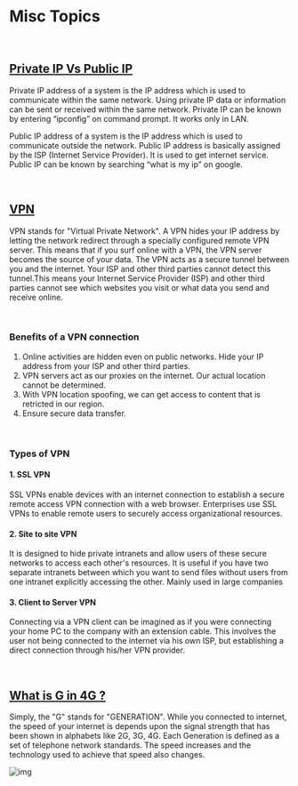 # Misc Topics

<br>

## [Private IP Vs Public IP](https://www.geeksforgeeks.org/difference-between-private-and-public-ip-addresses/)
Private IP address of a system is the IP address which is used to communicate within the same network. Using private IP data or information can be sent or received within the same network. Private IP can be known by entering “ipconfig” on command prompt. It works only in LAN.		

Public IP address of a system is the IP address which is used to communicate outside the network. Public IP address is basically assigned by the ISP (Internet Service Provider). It is used to get internet service. Public IP can be known by searching “what is my ip” on google.


<br>

## [VPN](https://www.youtube.com/watch?v=8wDI5_MVdmk)
VPN stands for "Virtual Private Network". A VPN hides your IP address by letting the network redirect through a specially configured remote VPN server. This means that if you surf online with a VPN, the VPN server becomes the source of your data. The VPN acts as a secure tunnel between you and the internet. Your ISP and other third parties cannot detect this tunnel.This means your Internet Service Provider (ISP) and other third parties cannot see which websites you visit or what data you send and receive online.

<br>

### Benefits of a VPN connection
1. Online activities are hidden even on public networks. Hide your IP address from your ISP and other third parties.
2. VPN servers act as our proxies on the internet. Our actual location cannot be determined.
3. With VPN location spoofing, we can get access to content that is retricted in our region.
4. Ensure secure data transfer. 

<br>

### Types of VPN

#### 1. SSL VPN
SSL VPNs enable devices with an internet connection to establish a secure remote access VPN connection with a web browser. Enterprises use SSL VPNs to enable remote users to securely access organizational resources.

#### 2. Site to site VPN
It is designed to hide private intranets and allow users of these secure networks to access each other's resources. It is useful if you have two separate intranets between which you want to send files without users from one intranet explicitly accessing the other. Mainly used in large companies

#### 3. Client to Server VPN
Connecting via a VPN client can be imagined as if you were connecting your home PC to the company with an extension cable. This involves the user not being connected to the internet via his own ISP, but establishing a direct connection through his/her VPN provider.

<br>

## [What is G in 4G ?](http://net-informations.com/q/diff/generations.html)
Simply, the "G" stands for "GENERATION". While you connected to internet, the speed of your internet is depends upon the signal strength that has been shown in alphabets like 2G, 3G, 4G. Each Generation is defined as a set of telephone network standards. The speed increases and the technology used to achieve that speed also changes.

![img](http://net-informations.com/q/diff/img/mobile-generations.png)
